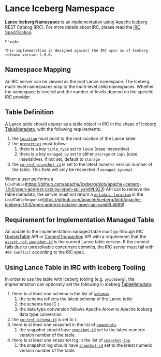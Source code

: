 # Lance Iceberg Namespace

**Lance Iceberg Namespace** is an implementation using Apache Iceberg REST Catalog (IRC).
For more details about IRC, please read the [IRC Specification](https://github.com/apache/iceberg/blob/apache-iceberg-1.9.0/open-api/rest-catalog-open-api.yaml).

!!! note

    This implementation is designed against the IRC spec as of Iceberg release version 1.9.0.

## Namespace Mapping

An IRC server can be viewed as the root Lance namespace.
The Iceberg multi-level namespaces map to the multi-level child namespaces.
Whether the namespace is leveled and the number of levels depend on the specific IRC provider.

## Table Definition

A Lance table should appear as a table object in IRC in the shape of Iceberg [TableMetadata](https://github.com/apache/iceberg/blob/apache-iceberg-1.9.0/open-api/rest-catalog-open-api.yaml#L2482),
with the following requirements:

1. the [`location`](https://github.com/apache/iceberg/blob/apache-iceberg-1.9.0/open-api/rest-catalog-open-api.yaml#L2494) must point to the root location of the Lance table
2. the [`properties`](https://github.com/apache/iceberg/blob/apache-iceberg-1.9.0/open-api/rest-catalog-open-api.yaml#L2499) must follow:
    1. there is a key `table_type` set to `lance` (case insensitive)
    2. there is a key `managed_by` set to either `storage` or `impl` (case insensitive). If not set, default to `storage`
3. the [`current-snapshot-id`](https://github.com/apache/iceberg/blob/apache-iceberg-1.9.0/open-api/rest-catalog-open-api.yaml#L2535) is set to the latest numeric version number of the table. This field will only be respected if `managed_by=impl`

When a user performs a `LoadTable`(https://github.com/apache/iceberg/blob/apache-iceberg-1.9.0/open-api/rest-catalog-open-api.yaml#L923) API call to retrieve the table metadata, 
the server must not return a [`metadata-location`](https://github.com/apache/iceberg/blob/apache-iceberg-1.9.0/open-api/rest-catalog-open-api.yaml#L3260)
in the `LoadTableResponse`(https://github.com/apache/iceberg/blob/apache-iceberg-1.9.0/open-api/rest-catalog-open-api.yaml#L4669).

## Requirement for Implementation Managed Table

An update to the implementation managed table must go through IRC [UpdateTable](https://github.com/apache/iceberg/blob/apache-iceberg-1.9.0/open-api/rest-catalog-open-api.yaml#L997) API 
or [CommitTransaction](https://github.com/apache/iceberg/blob/apache-iceberg-1.9.0/open-api/rest-catalog-open-api.yaml#L1336) API
with a requirement that the [`assert-ref-snapshot-id`](https://github.com/apache/iceberg/blob/apache-iceberg-1.9.0/open-api/rest-catalog-open-api.yaml#L3051) is the current Lance table version.
If the commit fails due to unresolvable concurrent commits, the IRC server must fail with `409 Conflict` according to the IRC spec.

## Using Lance Table in IRC with Iceberg Tooling

In order to use the table with Iceberg tooling (e.g. `pyiceberg`), the implementation can optionally set the following
in Iceberg [TableMetadata](https://github.com/apache/iceberg/blob/apache-iceberg-1.9.0/open-api/rest-catalog-open-api.yaml#L2482):

1. there is at least one schema in the list of [`schemas`](https://github.com/apache/iceberg/blob/apache-iceberg-1.9.0/open-api/rest-catalog-open-api.yaml#L2504)
    1. the schema reflects the latest schema of the Lance table
    2. the schema has ID `1`
    3. the data type conversion follows Apache Arrow to Apache Iceberg data type conversion.
2. the [`current-schema-id`](https://github.com/apache/iceberg/blob/apache-iceberg-1.9.0/open-api/rest-catalog-open-api.yaml#L2508C9-L2508C26) is set to `1`
3. there is at least one snapshot in the list of [`snapshots`](https://github.com/apache/iceberg/blob/apache-iceberg-1.9.0/open-api/rest-catalog-open-api.yaml#L2529).
    1. the snapshot should have [`snapshot-id`](https://github.com/apache/iceberg/blob/apache-iceberg-1.9.0/open-api/rest-catalog-open-api.yaml#L2399) set to the latest numeric version number of the table.
4. there is at least one snapshot log in the list of [`snapshot-log`](https://github.com/apache/iceberg/blob/apache-iceberg-1.9.0/open-api/rest-catalog-open-api.yaml#L2542)
    1. the snapshot log should have [`snapshot-id`](https://github.com/apache/iceberg/blob/apache-iceberg-1.9.0/open-api/rest-catalog-open-api.yaml#L2461) set to the latest numeric version number of the table.
